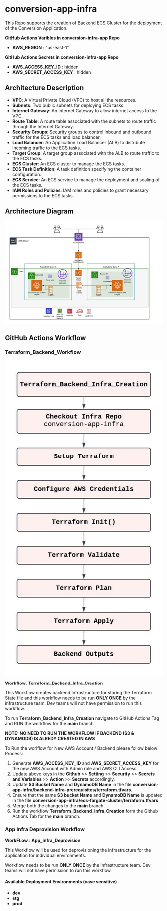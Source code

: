 # conversion-app-infra
This Repo supports the creation of Backend ECS Cluster for the deployment of the Conversion Application.

**GitHub Actions Varibles in conversion-infra-app Repo**
- **AWS_REGION** : "us-east-1"

**GitHub Actions Secrets in conversion-infra-app Repo**
- **AWS_ACCESS_KEY_ID** : hidden
- **AWS_SECRET_ACCESS_KEY** : hidden

## Architecture Description

- **VPC**: A Virtual Private Cloud (VPC) to host all the resources.
- **Subnets**: Two public subnets for deploying ECS tasks.
- **Internet Gateway**: An Internet Gateway to allow internet access to the VPC.
- **Route Table**: A route table associated with the subnets to route traffic through the Internet Gateway.
- **Security Groups**: Security groups to control inbound and outbound traffic for the ECS tasks and load balancer.
- **Load Balancer**: An Application Load Balancer (ALB) to distribute incoming traffic to the ECS tasks.
- **Target Group**: A target group associated with the ALB to route traffic to the ECS tasks.
- **ECS Cluster**: An ECS cluster to manage the ECS tasks.
- **ECS Task Definition**: A task definition specifying the container configuration.
- **ECS Service**: An ECS service to manage the deployment and scaling of the ECS tasks.
- **IAM Roles and Policies**: IAM roles and policies to grant necessary permissions to the ECS tasks.

## Architecture Diagram

![Architecture Diagram](images/Architecture_Diagram.jpeg)

## GitHub Actions Workflow

### Terraform_Backend_Workflow

![Terraform Backend Workflow](images/Terraform_Backend_Workflow.jpeg)

**Workflow**: **Terraform_Backend_Infra_Creation**

This Workflow creates backend Infrastructure for storing the Terraform State file and this workflow needs to be run **ONLY ONCE** by the infrastructure team. Dev teams will not have permission to run this workflow.

To run **Terraform_Backend_Infra_Creation** navigate to GitHub Actions Tag and RUN the workflow for the  **main** branch

**NOTE: NO NEED TO RUN THE WORKFLOW IF BACKEND (S3 & DYNAMODB) IS ALREDY CREATED IN AWS**

To Run the worlflow for New AWS Account / Backend please follow below Process:

1. Generate **AWS_ACCESS_KEY_ID** and **AWS_SECRET_ACCESS_KEY** for the new AWS Account with Admin role and AWS CLI Access.
2. Update above keys in the **Github** >> **Setting** >> **Security** >> **Secrets and Variables** >> **Action** >> **Secrets** accordingly.
3. Update **S3 Bucket Name** and **DynamoDB Name** in the file **conversion-app-infra/backend-infra-prerequisites/terraform.tfvars**.
4. Ensure that the same **S3 bucket Name** and **DynamoDB Name** is updated in the file  **conversion-app-infra/ecs-fargate-cluster/terraform.tfvars**
5. Merge both the changes to the **main** branch.
6. Run the workflow **Terraform_Backend_Infra_Creation** form the Github Actions Tab for the **main** branch.


### App Infra Deprovision Workflow

**WorkFLow** : **App_Infra_Deprovision**

This Workflow will be used for deprovisioning the infrastructure for the application for individual environments.

Workflow needs to be run **ONLY ONCE** by the infrastructure team. Dev teams will not have permission to run this workflow.


#### Available Deployment Environments (case sensitive)
- **dev**
- **stg**
- **prod**